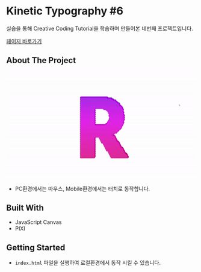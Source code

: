 # Kinetic Typography #6

실습을 통해 Creative Coding Tutorial을 학습하며 만들어본 네번째 프로젝트입니다.

[페이지 바로가기](https://mooyeon-choi.github.io/kinetic-typography-6/)

## About The Project

[![Example](./images/kinetic-typography-6-example.gif)](https://mooyeon-choi.github.io/kinetic-typography-6/)

* PC환경에서는 마우스, Mobile환경에서는 터치로 동작합니다.

## Built With

* JavaScript Canvas
* PIXI

## Getting Started

* `index.html` 파일을 실행하여 로컬환경에서 동작 시킬 수 있습니다.